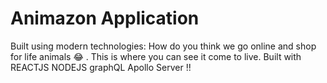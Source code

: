 # Animazon Application

Built using modern technologies: How do you think we go online and shop for life animals 😂 . This is where you can see it come to live. Built with REACTJS NODEJS graphQL Apollo Server !!